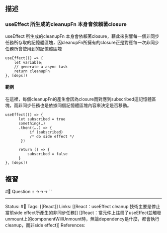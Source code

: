 ## 描述


### useEffect 所生成的cleanupFn 本身會依賴著closure


useEffect 所生成的cleanupFn 本身會依賴著closure，藉此來影響每一個非同步任務所存取的記憶體區塊，因cleanupFn所擁有的closure正是對應每一次非同步任務所會使用到的記憶體區塊
```
useEffect(() => {
	let variable;
	// generate a async task
	return cleanupFn
}, [deps])
```



#### 範例

在這裡，每個cleanupFn的產生會因為closure而對應到subscribed這記憶體區塊，而非同步任務也是依據同個記憶體區塊內容來決定是否移動。

```
useEffect(() => {
      let subscribed = true
      something(…)
      .then((….) => {
           if (subscribed) 
           /* do side effect */
       })

      return () => {
          subscribed = false
      } 
}, [deps])
```




## 複習
#🧠 Question :: ->->-> ``

---
Status: #🌱 
Tags:
[[React]]
Links:
[[React：useEffect cleanup 技術主要是停止當前side effect所產生的非同步任務]]
[[React：當元件上註冊了useEffect並觸發unmount上的componentWillUnmount時，無論dependency是什麼，都會執行cleanup，而非side effect]]
References: